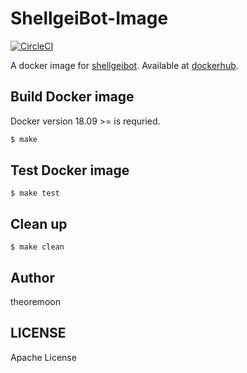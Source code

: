 # ShellgeiBot-Image

[![CircleCI](https://circleci.com/gh/theoremoon/ShellgeiBot-Image/tree/master.svg?style=svg)](https://circleci.com/gh/theoremoon/ShellgeiBot-Image/tree/master)

A docker image for [shellgeibot](https://github.com/theoremoon/ShellgeiBot). Available at [dockerhub](https://hub.docker.com/r/theoldmoon0602/shellgeibot).


## Build Docker image

Docker version 18.09 >= is requried.

```sh
$ make
```

## Test Docker image

```
$ make test
```

## Clean up

```
$ make clean
```

## Author

theoremoon

## LICENSE

Apache License

